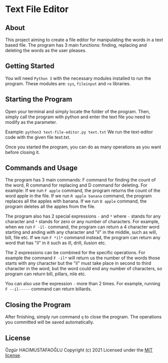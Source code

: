 
# Text File Editor

## About

This project aiming to create a file editor for manipulating the words in a text based file. The program has 3 main functions: finding, replacing and deleting the words as the user pleases.

## Getting Started

You will need `Python 3` with the necessary modules installed to run the program. These modules are: `sys`, `fileinput` and `re` libraries.

## Starting the Program

Open your terminal and simply locate the folder of the program. Then, simply call the program with python and enter the text file you need to modify as the parameter. 

Example: `python3 text-file-editor.py text.txt` We run the text-editor code with the given file text.txt.

Once you started the program, you can do as many operations as you want before closing it.

## Commands and Usage  

The program has 3 main commands: F command for finding the count of the  word, R command for replacing and D command for deleting. For example: If we run `F apple` command, the program returns the count of the word apple in the file. If we run `R apple banana` command, the program replaces all the apples with banana. If we run `D apple` command, the program deletes all the apples from the file. 

The program also has 2 special expressions `-` and `*` where `-` stands for any character and `*` stands for zero or any number of characters. For example, when we run `F -il-` command, the program can return a 4 character word starting and anding with any character and "il" in the middle, such as will, bill, file etc. If we run `F *il*` command instead, the program can return any word that has "il" in it such as ill, drill, ilusion etc. 

The 2 expressions can be combined for the specific operations. For example the command `F -il*` will return us the number of the words those starts with any character but the "il" must take place in second to third character in the word, but the word could end any number of characters, so program can return bill, pillars, nile etc.

You can also use the expression `-` more than 2 times. For example, running `F --il-----` command can return billards.

## Closing the Program

After finishing, simply run command `q` to close the program. The operations you committed will be saved automatically.


## License

Özgür HACIMUSTAFAOĞLU
Copyright (c) 2021
Licensed under the [MIT license](LICENSE).
